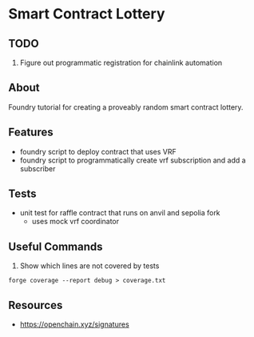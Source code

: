 # Smart Contract Lottery

## TODO

1. Figure out programmatic registration for chainlink automation

## About

Foundry tutorial for creating a proveably random smart contract lottery.

## Features

- foundry script to deploy contract that uses VRF
- foundry script to programmatically create vrf subscription and add a subscriber

## Tests

- unit test for raffle contract that runs on anvil and sepolia fork
  - uses mock vrf coordinator

## Useful Commands

1. Show which lines are not covered by tests

```
forge coverage --report debug > coverage.txt
```

## Resources

- https://openchain.xyz/signatures

